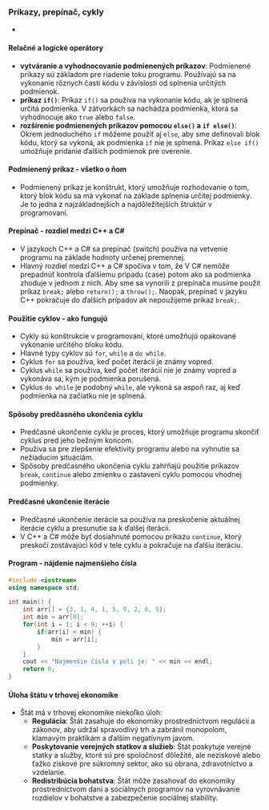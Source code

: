
### Príkazy, prepínač, cykly
+
#### Relačné a logické operátory

- **vytváranie a vyhodnocovanie podmienených príkazov**: Podmienené príkazy sú základom pre riadenie toku programu. Používajú sa na vykonanie rôznych častí kódu v závislosti od splnenia určitých podmienok.
- **príkaz `if()`**: Príkaz `if()` sa používa na vykonanie kódu, ak je splnená určitá podmienka. V zátvorkách sa nachádza podmienka, ktorá sa vyhodnocuje ako `true` alebo `false`.
- **rozšírenie podmienených príkazov pomocou `else()` a `if else()`**: Okrem jednoduchého `if` môžeme použiť aj `else`, aby sme definovali blok kódu, ktorý sa vykoná, ak podmienka `if` nie je splnená. Príkaz `else if()` umožňuje pridanie ďalších podmienok pre overenie.

#### Podmienený príkaz - všetko o ňom

- Podmienený príkaz je konštrukt, ktorý umožňuje rozhodovanie o tom, ktorý blok kódu sa má vykonať na základe splnenia určitej podmienky. Je to jedna z najzákladnejších a najdôležitejších štruktúr v programovaní.

#### Prepínač - rozdiel medzi C++ a C#

- V jazykoch C++ a C# sa prepínač (switch) používa na vetvenie programu na základe hodnoty určenej premennej. 
- Hlavný rozdiel medzi C++ a C# spočíva v tom, že V C# nemôže prepadnúť kontrola ďalšiemu prípadu (case) potom ako sa podmienka zhoduje v jednom z nich. Aby sme sa vynorili z prepínača musíme použit príkaz `break;` alebo `return();` a `throw();`. Naopak, prepínač v jazyku C++ pokračuje do ďalších prípadov ak nepoužijeme príkaz `break;`. 

#### Použitie cyklov - ako fungujú

- Cykly sú konštrukcie v programovaní, ktoré umožňujú opakované vykonanie určitého bloku kódu.
- Hlavné typy cyklov sú `for`, `while` a `do while`.
- Cyklus `for` sa používa, keď počet iterácií je známy vopred.
- Cyklus `while` sa používa, keď počet iterácií nie je známy vopred a vykonáva sa, kým je podmienka porušená.
- Cyklus `do while` je podobný `while`, ale vykoná sa aspoň raz, aj keď podmienka na začiatku nie je splnená.

#### Spôsoby predčasného ukončenia cyklu

- Predčasné ukončenie cyklu je proces, ktorý umožňuje programu skončiť cyklus pred jeho bežným koncom.
- Používa sa pre zlepšenie efektivity programu alebo na vyhnutie sa nežiaducim situáciám.
- Spôsoby predčasného ukončenia cyklu zahŕňajú použitie príkazov `break`, `continue` alebo zmienku o zastavení cyklu pomocou vhodnej podmienky.

#### Predčasné ukončenie iterácie

- Predčasné ukončenie iterácie sa používa na preskočenie aktuálnej iterácie cyklu a presunutie sa k ďalšej iterácii.
- V C++ a C# môže byť dosiahnuté pomocou príkazu `continue`, ktorý preskočí zostávajúci kód v tele cyklu a pokračuje na ďalšiu iteráciu.

#### Program - nájdenie najmenšieho čísla

```cpp
#include <iostream>
using namespace std;

int main() {
    int arr[] = {3, 1, 4, 1, 5, 9, 2, 6, 5};
    int min = arr[0];
    for(int i = 1; i < 9; ++i) {
        if(arr[i] < min) {
            min = arr[i];
        }
    }
    cout << "Najmenšie číslo v poli je: " << min << endl;
    return 0;
}
```

#### Úloha štátu v trhovej ekonomike

- Štát má v trhovej ekonomike niekoľko úloh:
  - **Regulácia**: Štát zasahuje do ekonomiky prostredníctvom regulácií a zákonov, aby udržal spravodlivý trh a zabránil monopolom, klamavým praktikám a ďalším negatívnym javom.
  - **Poskytovanie verejných statkov a služieb**: Štát poskytuje verejné statky a služby, ktoré sú pre spoločnosť dôležité, ale neziskové alebo ťažko ziskové pre súkromný sektor, ako sú obrana, zdravotníctvo a vzdelanie.
  - **Redistribúcia bohatstva**: Štát môže zasahovať do ekonomiky prostredníctvom daní a sociálnych programov na vyrovnávanie rozdielov v bohatstve a zabezpečenie sociálnej stability.
